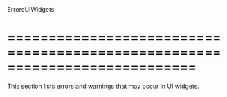 <!--id-->ErrorsUIWidgets<!--/id-->
===========================================================================
===========================================================================

<!--shortDescription-->
This section lists errors and warnings that may occur in UI widgets.
<!--/shortDescription-->

<!--fullDescription-->

<!--/fullDescription-->